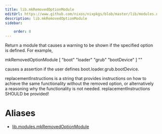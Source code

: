 ```yaml
---
title: lib.mkRemovedOptionModule
editUrl: https://www.github.com/nixos/nixpkgs/blob/master/lib/modules.nix#L1106C27
description: lib.mkRemovedOptionModule
sidebar:

    order: 8
---
```


Return a module that causes a warning to be shown if the
specified option is defined. For example,

mkRemovedOptionModule [ "boot" "loader" "grub" "bootDevice" ] "<replacement instructions>"

causes a assertion if the user defines boot.loader.grub.bootDevice.

replacementInstructions is a string that provides instructions on
how to achieve the same functionality without the removed option,
or alternatively a reasoning why the functionality is not needed.
replacementInstructions SHOULD be provided!


# Aliases

- [lib.modules.mkRemovedOptionModule](/reference/libmodules.mkRemovedOptionModule)


